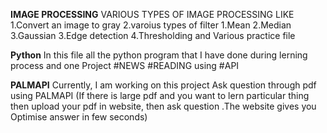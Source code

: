 **IMAGE PROCESSING**
 VARIOUS TYPES OF IMAGE PROCESSING LIKE 
 1.Convert an image to gray
 2.varoius types of filter 
    1.Mean 
    2.Median
    3.Gaussian
3.Edge detection 
4.Thresholding
and Various practice file

**Python**
In this file all the python program that I have done during lerning process and
one Project #NEWS #READING using #API 

**PALMAPI**
Currently, I am working on this project 
Ask question through pdf using PALMAPI
 (If there is large pdf and you want to lern particular thing then upload your pdf in website, then ask question .The website  gives you Optimise answer in few seconds)

